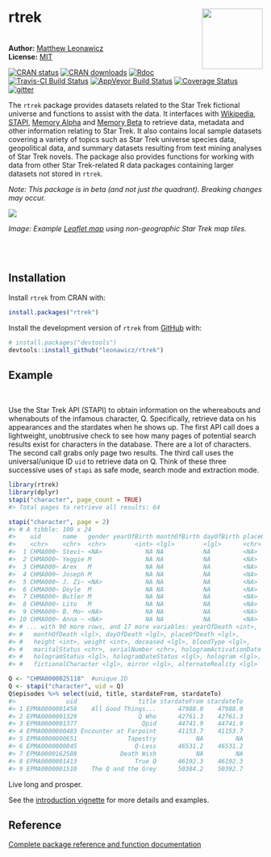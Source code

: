 
<!-- README.md is generated from README.Rmd. Please edit that file -->
rtrek <a hef="https://github.com/leonawicz/rtrek/blob/master/data-raw/images/rtrek.png?raw=true" _target="blank"><img src="https://github.com/leonawicz/rtrek/blob/master/data-raw/images/rtrek-small.png?raw=true" style="margin-left:10px;margin-bottom:5px;" width="120" align="right"></a>
==============================================================================================================================================================================================================================================================================================

<br/> **Author:** [Matthew Leonawicz](https://leonawicz.github.io/blog/)<br/> **License:** [MIT](https://opensource.org/licenses/MIT)<br/>

[![CRAN status](http://www.r-pkg.org/badges/version/rtrek)](https://cran.r-project.org/package=rtrek) [![CRAN downloads](http://cranlogs.r-pkg.org/badges/grand-total/rtrek)](https://cran.r-project.org/package=rtrek) [![Rdoc](http://www.rdocumentation.org/badges/version/rtrek)](http://www.rdocumentation.org/packages/rtrek) [![Travis-CI Build Status](https://travis-ci.org/leonawicz/rtrek.svg?branch=master)](https://travis-ci.org/leonawicz/rtrek) [![AppVeyor Build Status](https://ci.appveyor.com/api/projects/status/github/leonawicz/rtrek?branch=master&svg=true)](https://ci.appveyor.com/project/leonawicz/rtrek) [![Coverage Status](https://img.shields.io/codecov/c/github/leonawicz/rtrek/master.svg)](https://codecov.io/github/leonawicz/rtrek?branch=master) [![gitter](https://img.shields.io/badge/GITTER-join%20chat-green.svg)](https://gitter.im/leonawicz/rtrek)

The `rtrek` package provides datasets related to the Star Trek fictional universe and functions to assist with the data. It interfaces with [Wikipedia](https://www.wikipedia.org/), [STAPI](http://stapi.co/), [Memory Alpha](http://memory-alpha.wikia.com/wiki/Portal:Main) and [Memory Beta](http://memory-beta.wikia.com/wiki/Main_Page) to retrieve data, metadata and other information relating to Star Trek. It also contains local sample datasets covering a variety of topics such as Star Trek universe species data, geopolitical data, and summary datasets resulting from text mining analyses of Star Trek novels. The package also provides functions for working with data from other Star Trek-related R data packages containing larger datasets not stored in `rtrek`.

*Note: This package is in beta (and not just the quadrant). Breaking changes may occur.*

![](https://github.com/leonawicz/rtrek/blob/master/data-raw/images/rtrek_app1.png?raw=true)

*Image: Example [Leaflet map](https://leonawicz.github.io/rtrek/articles/sc.html) using non-geographic Star Trek map tiles.*

<br/> <br/>

Installation
------------

Install `rtrek` from CRAN with:

``` r
install.packages("rtrek")
```

Install the development version of `rtrek` from [GitHub](https://github.com/) with:

``` r
# install.packages("devtools")
devtools::install_github("leonawicz/rtrek")
```

Example
-------

<br/>

Use the Star Trek API (STAPI) to obtain information on the whereabouts and whenabouts of the infamous character, Q. Specifically, retrieve data on his appearances and the stardates when he shows up. The first API call does a lightweight, unobtrusive check to see how many pages of potential search results exist for characters in the database. There are a lot of characters. The second call grabs only page two results. The third call uses the universal/unique ID `uid` to retrieve data on Q. Think of these three successive uses of `stapi` as safe mode, search mode and extraction mode.

``` r
library(rtrek)
library(dplyr)
stapi("character", page_count = TRUE)
#> Total pages to retrieve all results: 64

stapi("character", page = 2)
#> # A tibble: 100 x 24
#>    uid      name   gender yearOfBirth monthOfBirth dayOfBirth placeOfBirth
#>    <chr>    <chr>  <chr>        <int> <lgl>        <lgl>      <chr>       
#>  1 CHMA000~ Stevi~ <NA>            NA NA           NA         <NA>        
#>  2 CHMA000~ Yeggie M               NA NA           NA         <NA>        
#>  3 CHMA000~ Arex   M               NA NA           NA         <NA>        
#>  4 CHMA000~ Joseph M               NA NA           NA         <NA>        
#>  5 CHMA000~ J. Zi~ <NA>            NA NA           NA         <NA>        
#>  6 CHMA000~ Doyle  M               NA NA           NA         <NA>        
#>  7 CHMA000~ Butler M               NA NA           NA         <NA>        
#>  8 CHMA000~ Lito   M               NA NA           NA         <NA>        
#>  9 CHMA000~ B. Mo~ <NA>            NA NA           NA         <NA>        
#> 10 CHMA000~ Anna ~ <NA>            NA NA           NA         <NA>        
#> # ... with 90 more rows, and 17 more variables: yearOfDeath <int>,
#> #   monthOfDeath <lgl>, dayOfDeath <lgl>, placeOfDeath <lgl>,
#> #   height <int>, weight <int>, deceased <lgl>, bloodType <lgl>,
#> #   maritalStatus <chr>, serialNumber <chr>, hologramActivationDate <lgl>,
#> #   hologramStatus <lgl>, hologramDateStatus <lgl>, hologram <lgl>,
#> #   fictionalCharacter <lgl>, mirror <lgl>, alternateReality <lgl>

Q <- "CHMA0000025118"  #unique ID
Q <- stapi("character", uid = Q)
Q$episodes %>% select(uid, title, stardateFrom, stardateTo)
#>              uid                 title stardateFrom stardateTo
#> 1 EPMA0000001458    All Good Things...      47988.0    47988.0
#> 2 EPMA0000001329                 Q Who      42761.3    42761.3
#> 3 EPMA0000001377                  Qpid      44741.9    44741.9
#> 4 EPMA0000000483 Encounter at Farpoint      41153.7    41153.7
#> 5 EPMA0000000651              Tapestry           NA         NA
#> 6 EPMA0000000845                Q-Less      46531.2    46531.2
#> 7 EPMA0000162588            Death Wish           NA         NA
#> 8 EPMA0000001413                True Q      46192.3    46192.3
#> 9 EPMA0000001510    The Q and the Grey      50384.2    50392.7
```

Live long and prosper.

See the [introduction vignette](https://leonawicz.github.io/rtrek/articles/rtrek.html) for more details and examples.

Reference
---------

[Complete package reference and function documentation](https://leonawicz.github.io/rtrek/)
